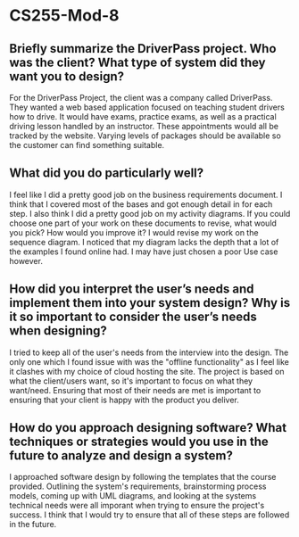 # CS255-Mod-8
## Briefly summarize the DriverPass project. Who was the client? What type of system did they want you to design?
For the DriverPass Project, the client was a company called DriverPass. They wanted a web based application focused on teaching student drivers how to drive. It would have exams, practice exams, as well as a practical driving lesson handled by an instructor. These appointments would all be tracked by the website. Varying levels of packages should be available so the customer can find something suitable.
## What did you do particularly well?
I feel like I did a pretty good job on the business requirements document. I think that I covered most of the bases and got enough detail in for each step. I also think I did a pretty good job on my activity diagrams. 
If you could choose one part of your work on these documents to revise, what would you pick? How would you improve it?
I would revise my work on the sequence diagram. I noticed that my diagram lacks the depth that a lot of the examples I found online had. I may have just chosen a poor Use case however. 
## How did you interpret the user’s needs and implement them into your system design? Why is it so important to consider the user’s needs when designing?
I tried to keep all of the user's needs from the interview into the design. The only one which I found issue with was the "offline functionality" as I feel like it clashes with my choice of cloud hosting the site. The project is based on what the client/users want, so it's important to focus on what they want/need. Ensuring that most of their needs are met is important to ensuring that your client is happy with the product you deliver.
## How do you approach designing software? What techniques or strategies would you use in the future to analyze and design a system?
I approached software design by following the templates that the course provided. Outlining the system's requirements, brainstorming process models, coming up with UML diagrams, and looking at the systems technical needs were all imporant when trying to ensure the project's success. I think that I would try to ensure that all of these steps are followed in the future. 
